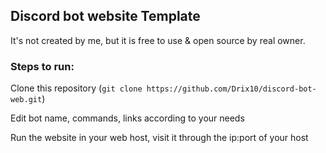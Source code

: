 ## Discord bot website Template

It's not created by me, but it is free to use & open source by real owner. 

### Steps to run:

Clone this repository (`git clone https://github.com/Drix10/discord-bot-web.git`)

Edit bot name, commands, links according to your needs

Run the website in your web host, visit it through the ip:port of your host
